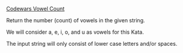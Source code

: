 [Codewars Vowel Count](https://www.codewars.com/kata/54ff3102c1bad923760001f3)

Return the number (count) of vowels in the given string.

We will consider a, e, i, o, and u as vowels for this Kata.

The input string will only consist of lower case letters and/or spaces.